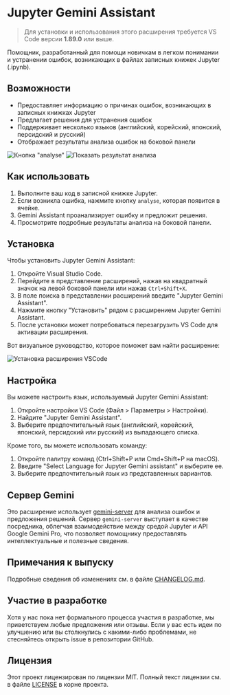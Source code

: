 # Jupyter Gemini Assistant

> Для установки и использования этого расширения требуется VS Code версии **1.89.0** или выше.

Помощник, разработанный для помощи новичкам в легком понимании и устранении ошибок, возникающих в файлах записных книжек Jupyter (.ipynb).

## Возможности

- Предоставляет информацию о причинах ошибок, возникающих в записных книжках Jupyter
- Предлагает решения для устранения ошибок
- Поддерживает несколько языков (английский, корейский, японский, персидский и русский)
- Отображает результаты анализа ошибок на боковой панели

![Кнопка "analyse"](https://github.com/user-attachments/assets/f35a7fb8-2cad-4403-af48-acd68881a874)
![Показать результат анализа](https://github.com/user-attachments/assets/5eea670f-cd52-4673-85e4-c10ff70c5310)

## Как использовать

1. Выполните ваш код в записной книжке Jupyter.
2. Если возникла ошибка, нажмите кнопку `analyse`, которая появится в ячейке.
3. Gemini Assistant проанализирует ошибку и предложит решения.
4. Просмотрите подробные результаты анализа на боковой панели.

## Установка

Чтобы установить Jupyter Gemini Assistant:

1. Откройте Visual Studio Code.
2. Перейдите в представление расширений, нажав на квадратный значок на левой боковой панели или нажав `Ctrl+Shift+X`.
3. В поле поиска в представлении расширений введите "Jupyter Gemini Assistant".
4. Нажмите кнопку "Установить" рядом с расширением Jupyter Gemini Assistant.
5. После установки может потребоваться перезагрузить VS Code для активации расширения.

Вот визуальное руководство, которое поможет вам найти расширение:

![Установка расширения VSCode](https://github.com/user-attachments/assets/25d74b06-56e9-49e0-8458-f77147bf0943)

## Настройка

Вы можете настроить язык, используемый Jupyter Gemini Assistant:

1. Откройте настройки VS Code (Файл > Параметры > Настройки).
2. Найдите "Jupyter Gemini Assistant".
3. Выберите предпочтительный язык (английский, корейский, японский, персидский или русский) из выпадающего списка.

Кроме того, вы можете использовать команду:

1. Откройте палитру команд (Ctrl+Shift+P или Cmd+Shift+P на macOS).
2. Введите "Select Language for Jupyter Gemini assistant" и выберите ее.
3. Выберите предпочтительный язык из представленных вариантов.

## Сервер Gemini

Это расширение использует [gemini-server](https://github.com/IDKNWHORU/gemini-server) для анализа ошибок и предложения решений. Сервер `gemini-server` выступает в качестве посредника, облегчая взаимодействие между средой Jupyter и API Google Gemini Pro, что позволяет помощнику предоставлять интеллектуальные и полезные сведения.

## Примечания к выпуску

Подробные сведения об изменениях см. в файле [CHANGELOG.md](CHANGELOG.md).

## Участие в разработке

Хотя у нас пока нет формального процесса участия в разработке, мы приветствуем любые предложения или отзывы. Если у вас есть идеи по улучшению или вы столкнулись с какими-либо проблемами, не стесняйтесь открыть issue в репозитории GitHub.

## Лицензия

Этот проект лицензирован по лицензии MIT. Полный текст лицензии см. в файле [LICENSE](LICENSE) в корне проекта.